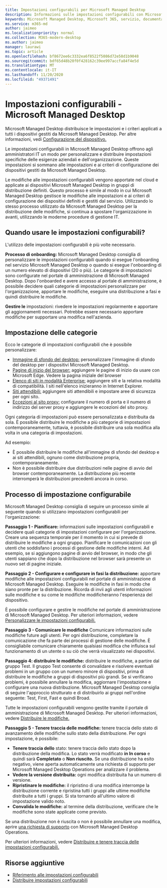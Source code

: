 ```yaml
---
title: Impostazioni configurabili per Microsoft Managed Desktop
description: Informazioni sulle impostazioni configurabili con Microsoft Managed Desktop
keywords: Microsoft Managed Desktop, Microsoft 365, servizio, documentazione, impostazioni, impostazioni configurabili
ms.service: m365-md
author: jaimeo
ms.localizationpriority: normal
ms.collection: M365-modern-desktop
ms.author: jaimeo
manager: laurawi
ms.topic: article
ms.openlocfilehash: bf8672ee6c3332ea6f8522f5086d72e58d1b9048
ms.sourcegitcommit: bdf65d48b20f0f428162c39ee997accfa84f4e5d
ms.translationtype: MT
ms.contentlocale: it-IT
ms.lasthandoff: 11/20/2020
ms.locfileid: "49371491"
---
```

# <a name="configurable-settings---microsoft-managed-desktop"></a>Impostazioni configurabili - Microsoft Managed Desktop

Microsoft Managed Desktop distribuisce le impostazioni e i criteri applicati a tutti i dispositivi gestiti da Microsoft Managed Desktop. Per altre informazioni, vedi [Configurazione del dispositivo.](../service-description/device-policies.md)

Le impostazioni configurabili in Microsoft Managed Desktop offrono agli amministratori IT un modo per personalizzare e distribuire impostazioni specifiche delle esigenze aziendali e dell'organizzazione. Queste impostazioni si sommano alle impostazioni e ai criteri di configurazione dei dispositivi gestiti da Microsoft Managed Desktop.  

Le modifiche alle impostazioni configurabili vengono apportate nel cloud e applicate ai dispositivi Microsoft Managed Desktop in gruppi di distribuzione definiti. Questo processo è simile al modo in cui Microsoft Managed Desktop gestisce le modifiche alle impostazioni e ai criteri di configurazione dei dispositivi definiti e gestiti dal servizio. Utilizzando lo stesso processo utilizzato da Microsoft Managed Desktop per la distribuzione delle modifiche, si continua a spostare l'organizzazione in avanti, utilizzando le moderne procedure di gestione IT.

## <a name="when-to-use-configurable-settings"></a>Quando usare le impostazioni configurabili?

L'utilizzo delle impostazioni configurabili è più volte necessario. 

**Processo di onboarding:** Microsoft Managed Desktop consiglia di personalizzare le impostazioni configurabili quando si esegue l'onboarding nel servizio Microsoft Managed Desktop o quando si esegue l'onboarding di un numero elevato di dispositivi (20 o più). Le categorie di impostazioni sono configurate nel portale di amministrazione di Microsoft Managed Desktop. Dopo l'onboarded e avere accesso al portale di amministrazione, è possibile decidere quali categorie di impostazioni personalizzare per l'organizzazione, apportare le modifiche, eseguire una distribuzione a fasi e quindi distribuire le modifiche.

**Gestire le** impostazioni: rivedere le impostazioni regolarmente e apportare gli aggiornamenti necessari. Potrebbe essere necessario apportare modifiche per supportare una modifica nell'azienda.   

## <a name="setting-categories"></a>Impostazione delle categorie

Ecco le categorie di impostazioni configurabili che è possibile personalizzare:
- [Immagine di sfondo del desktop:](config-setting-ref.md#desktop-background-picture) personalizzare l'immagine di sfondo del desktop per i dispositivi Microsoft Managed Desktop. 
- [Pagine di inizio del browser:](config-setting-ref.md#browser-start-pages) aggiungere le pagine di inizio da usare con Microsoft Edge. Vedere la pagina iniziale del browser
- [Elenco di siti in modalità Enterprise:](config-setting-ref.md#enterprise-mode-site-list-location) aggiungere siti e la relativa modalità di compatibilità. I siti nell'elenco inizieranno in Internet Explorer. 
- [Siti attendibili:](config-setting-ref.md#trusted-sites) aggiungere siti attendibili e impostare aree di sicurezza per ogni sito. 
- [Eccezioni al sito proxy:](config-setting-ref.md#proxy) configurare il numero di porta e il numero di indirizzo del server proxy e aggiungere le eccezioni del sito proxy.

Ogni categoria di impostazioni può essere personalizzata e distribuita da sola. È possibile distribuire le modifiche a più categorie di impostazioni contemporaneamente, tuttavia, è possibile distribuire una sola modifica alla volta in una categoria di impostazioni.

Ad esempio:
- È possibile distribuire le modifiche all'immagine di sfondo del desktop e ai siti attendibili, ognuno come distribuzione propria, contemporaneamente. 
- Non è possibile distribuire due distribuzioni nelle pagine di avvio del browser contemporaneamente. La distribuzione più recente interromperà le distribuzioni precedenti ancora in corso.

## <a name="configurable-setting-process"></a>Processo di impostazione configurabile

Microsoft Managed Desktop consiglia di seguire un processo simile al seguente quando si utilizzano impostazioni configurabili per l'organizzazione:

**Passaggio 1 - Pianificare:** informazioni sulle impostazioni configurabili e decidere quali categorie di impostazioni configurare per l'organizzazione. Creare una sequenza temporale per il momento in cui si prevede di distribuire le modifiche a ogni gruppo. Pianificare le comunicazioni con gli utenti che soddisfano i processi di gestione delle modifiche interni. Ad esempio, se si aggiungono pagine di avvio del browser, in modo che gli utenti sappiano che dopo la distribuzione nel browser sarà presente un nuovo set di pagine iniziale.  

**Passaggio 2 - Configurare e configurare in fasi la distribuzione:** apportare modifiche alle impostazioni configurabili nel portale di amministrazione di Microsoft Managed Desktop. Eseguire le modifiche in fasi in modo che siano pronte per la distribuzione. Ricorda di invii agli utenti informazioni sulle modifiche e su come le modifiche modificheranno l'esperienza del dispositivo.   

È possibile configurare e gestire le modifiche nel portale di amministrazione di Microsoft Managed Desktop. Per ulteriori informazioni, vedere [Personalizzare le impostazioni configurabili.](config-setting-ref.md) 

**Passaggio 3 - Comunicare le modifiche** Comunicare informazioni sulle modifiche future agli utenti. Per ogni distribuzione, completare la comunicazione che fa parte dei processi di gestione delle modifiche. È consigliabile comunicare chiaramente qualsiasi modifica che influisca sul funzionamento di un utente o su ciò che verrà visualizzato nei dispositivi.

**Passaggio 4: distribuire le modifiche:** distribuire le modifiche, a partire dal gruppo Test. Il gruppo Test consente di convalidare e risolvere eventuali problemi in un gruppo con un numero minore di dispositivi, prima di distribuire le modifiche a gruppi di dispositivi più grandi. Se si verificano problemi, è possibile annullare la modifica, aggiornare l'impostazione e configurare una nuova distribuzione. Microsoft Managed Desktop consiglia di seguire l'approccio strutturato e di distribuirlo ai gruppi nell'ordine seguente: Test, First, Fast e quindi Broad.   

Tutte le impostazioni configurabili vengono gestite tramite il portale di amministrazione di Microsoft Managed Desktop. Per ulteriori informazioni, vedere [Distribuire le modifiche.](config-setting-deploy.md) 

**Passaggio 5 - Tenere traccia delle modifiche:** tenere traccia dello stato di avanzamento delle modifiche sullo stato della distribuzione. Per ogni impostazione, è possibile:
- **Tenere traccia dello** stato: tenere traccia dello stato dopo la distribuzione della modifica. Lo stato verrà modificato **in In corso** e quindi sarà **Completato** o **Non riuscito.** Se una distribuzione ha esito negativo, viene aperta automaticamente una richiesta di supporto per Microsoft Managed Desktop Operations per analizzare il problema.  
- **Vedere la versione distribuita:** ogni modifica distribuita ha un numero di versione.
- **Ripristinare le modifiche:** il ripristino di una modifica interrompe la distribuzione corrente e ripristina tutti i gruppi alle ultime modifiche distribuite a tutti i gruppi. Si sta tornando all'ultimo valore di impostazione valido noto.
- **Convalida le modifiche:** al termine della distribuzione, verificare che le modifiche sono state applicate come previsto.  

Se una distribuzione non è riuscita o non è possibile annullare una modifica, aprire [una richiesta di supporto](admin-support.md) con Microsoft Managed Desktop Operations. 

Per ulteriori informazioni, vedere [Distribuire e tenere traccia delle impostazioni configurabili.](config-setting-deploy.md)

## <a name="additional-resources"></a>Risorse aggiuntive
- [Riferimento alle impostazioni configurabili](config-setting-ref.md) 
- [Distribuire impostazioni configurabili](config-setting-deploy.md) 
